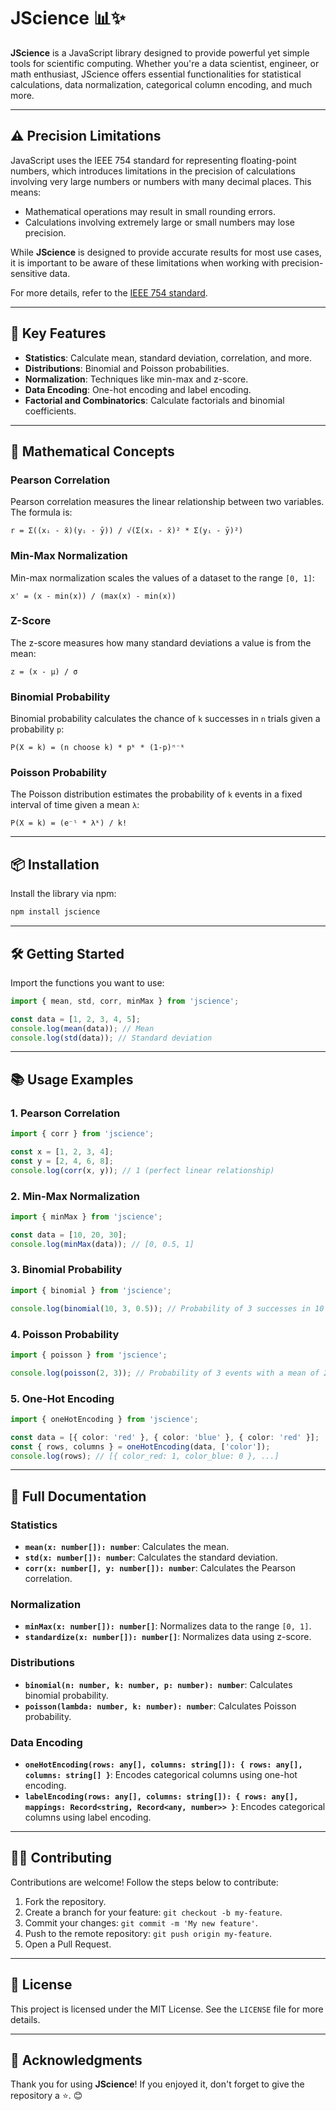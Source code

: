 # JScience 📊✨

**JScience** is a JavaScript library designed to provide powerful yet simple tools for scientific computing. Whether you're a data scientist, engineer, or math enthusiast, JScience offers essential functionalities for statistical calculations, data normalization, categorical column encoding, and much more.

---

## ⚠️ Precision Limitations

JavaScript uses the IEEE 754 standard for representing floating-point numbers, which introduces limitations in the precision of calculations involving very large numbers or numbers with many decimal places. This means:

- Mathematical operations may result in small rounding errors.
- Calculations involving extremely large or small numbers may lose precision.

While **JScience** is designed to provide accurate results for most use cases, it is important to be aware of these limitations when working with precision-sensitive data.

For more details, refer to the [IEEE 754 standard](https://en.wikipedia.org/wiki/IEEE_754).

---

## 🚀 Key Features

- **Statistics**: Calculate mean, standard deviation, correlation, and more.
- **Distributions**: Binomial and Poisson probabilities.
- **Normalization**: Techniques like min-max and z-score.
- **Data Encoding**: One-hot encoding and label encoding.
- **Factorial and Combinatorics**: Calculate factorials and binomial coefficients.

---

## 🧮 Mathematical Concepts

### Pearson Correlation

Pearson correlation measures the linear relationship between two variables. The formula is:

```
r = Σ((xᵢ - x̄)(yᵢ - ȳ)) / √(Σ(xᵢ - x̄)² * Σ(yᵢ - ȳ)²)
```

### Min-Max Normalization

Min-max normalization scales the values of a dataset to the range `[0, 1]`:

```
x' = (x - min(x)) / (max(x) - min(x))
```

### Z-Score

The z-score measures how many standard deviations a value is from the mean:

```
z = (x - μ) / σ
```

### Binomial Probability

Binomial probability calculates the chance of `k` successes in `n` trials given a probability `p`:

```
P(X = k) = (n choose k) * pᵏ * (1-p)ⁿ⁻ᵏ
```

### Poisson Probability

The Poisson distribution estimates the probability of `k` events in a fixed interval of time given a mean `λ`:

```
P(X = k) = (e⁻ˡ * λᵏ) / k!
```

---

## 📦 Installation

Install the library via npm:

```bash
npm install jscience
```

---

## 🛠️ Getting Started

Import the functions you want to use:

```typescript
import { mean, std, corr, minMax } from 'jscience';

const data = [1, 2, 3, 4, 5];
console.log(mean(data)); // Mean
console.log(std(data)); // Standard deviation
```

---

## 📚 Usage Examples

### 1. **Pearson Correlation**

```typescript
import { corr } from 'jscience';

const x = [1, 2, 3, 4];
const y = [2, 4, 6, 8];
console.log(corr(x, y)); // 1 (perfect linear relationship)
```

### 2. **Min-Max Normalization**

```typescript
import { minMax } from 'jscience';

const data = [10, 20, 30];
console.log(minMax(data)); // [0, 0.5, 1]
```

### 3. **Binomial Probability**

```typescript
import { binomial } from 'jscience';

console.log(binomial(10, 3, 0.5)); // Probability of 3 successes in 10 trials
```

### 4. **Poisson Probability**

```typescript
import { poisson } from 'jscience';

console.log(poisson(2, 3)); // Probability of 3 events with a mean of 2
```

### 5. **One-Hot Encoding**

```typescript
import { oneHotEncoding } from 'jscience';

const data = [{ color: 'red' }, { color: 'blue' }, { color: 'red' }];
const { rows, columns } = oneHotEncoding(data, ['color']);
console.log(rows); // [{ color_red: 1, color_blue: 0 }, ...]
```

---

## 📖 Full Documentation

### Statistics

- **`mean(x: number[]): number`**: Calculates the mean.
- **`std(x: number[]): number`**: Calculates the standard deviation.
- **`corr(x: number[], y: number[]): number`**: Calculates the Pearson correlation.

### Normalization

- **`minMax(x: number[]): number[]`**: Normalizes data to the range `[0, 1]`.
- **`standardize(x: number[]): number[]`**: Normalizes data using z-score.

### Distributions

- **`binomial(n: number, k: number, p: number): number`**: Calculates binomial probability.
- **`poisson(lambda: number, k: number): number`**: Calculates Poisson probability.

### Data Encoding

- **`oneHotEncoding(rows: any[], columns: string[]): { rows: any[], columns: string[] }`**: Encodes categorical columns using one-hot encoding.
- **`labelEncoding(rows: any[], columns: string[]): { rows: any[], mappings: Record<string, Record<any, number>> }`**: Encodes categorical columns using label encoding.

---

## 🧑‍💻 Contributing

Contributions are welcome! Follow the steps below to contribute:

1. Fork the repository.
2. Create a branch for your feature: `git checkout -b my-feature`.
3. Commit your changes: `git commit -m 'My new feature'`.
4. Push to the remote repository: `git push origin my-feature`.
5. Open a Pull Request.

---

## 📜 License

This project is licensed under the MIT License. See the `LICENSE` file for more details.

---

## 🌟 Acknowledgments

Thank you for using **JScience**! If you enjoyed it, don't forget to give the repository a ⭐. 😊
